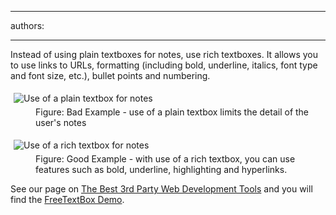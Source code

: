 

---
authors:

---




<span class='intro'> <p>Instead of using plain textboxes for notes, use rich textboxes. It 
allows you to use links to URLs, formatting (including bold, underline, 
italics, font type and font size, etc.), bullet points and numbering.</p> </span>

<p></p><dl class="badImage"><dt><img alt="Use of a plain textbox for notes" src="http&#58;//www.ssw.com.au/ssw/Standards/Rules/Images/BadNotes.jpg" style="margin&#58;5px;" /></dt><dd>Figure&#58; Bad Example - use of a plain textbox limits the detail of the user's notes</dd></dl><dl class="goodImage"><dt><img alt="Use of a rich textbox for notes" src="http&#58;//www.ssw.com.au/ssw/Standards/Rules/Images/GoodNotes.jpg" style="margin&#58;5px;" /></dt><dd>Figure&#58; Good Example - with use of a rich textbox, you can use features such as bold, underline, highlighting and hyperlinks.</dd></dl><p>See our page on <a href="http&#58;//www.ssw.com.au/ssw/Standards/DeveloperGeneral/WebdevelopmentToolsASPNET.aspx"> The Best 3rd Party Web Development Tools</a> and you will find the <a class="external" href="http&#58;//www.ssw.com.au/SSW/Redirect/freetextbox1.htm">FreeTextBox Demo</a>.</p>


